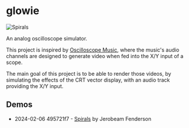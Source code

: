 # glowie

![Spirals](https://github.com/agausmann/glowie/assets/6611767/805b1202-cf0b-44ff-9346-8d82901ad5b4)

An analog oscilloscope simulator.

This project is inspired by [Oscilloscope Music], where the music's audio
channels are designed to generate video when fed into the X/Y input of a scope.

[Oscilloscope Music]: https://oscilloscopemusic.com/

The main goal of this project is to be able to render those videos, by
simulating the effects of the CRT vector display, with an audio track providing
the X/Y input.

## Demos

- 2024-02-06 495721f7 - [Spirals](https://www.youtube.com/watch?v=eRhQOdXDpUo) by Jerobeam Fenderson

